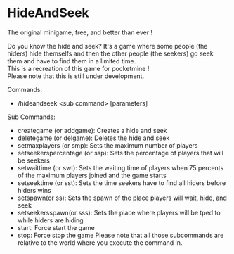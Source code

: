 # HideAndSeek
The original minigame, free, and better than ever !     

Do you know the hide and seek? It's a game where some people (the hiders) hide themselfs and then the other people (the seekers) go seek them and have to find them in a limited time.  
This is a recreation of this game for pocketmine !  
Please note that this is still under development.

Commands:
- /hideandseek &lt;sub command&gt; [parameters]

Sub Commands:
- creategame (or addgame): Creates a hide and seek
- deletegame (or delgame): Deletes the hide and seek
- setmaxplayers <number of players>(or smp): Sets the maximum number of players 
- setseekerspercentage <percentage>(or ssp): Sets the percentage of players that will be seekers 
- setwaittime <seconds to wait>(or swt): Sets the waiting time of players when 75 percents of the maximum players joined and the game starts
- setseektime <minutes to seek>(or sst): Sets the time seekers have to find all hiders before hiders wins
- setspawn(or ss): Sets the spawn of the place players will wait, hide, and seek
- setseekersspawn(or sss): Sets the place where players will be tped to while hiders are hiding
- start: Force start the game
- stop: Force stop the game
Please note that all those subcommands are relative to the world where you execute the command in.